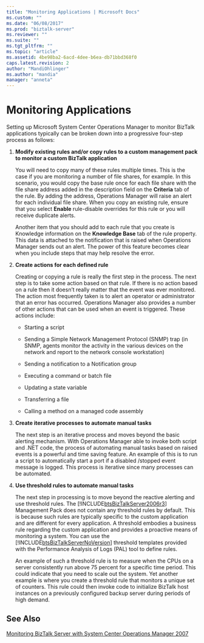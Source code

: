 ```yaml
---
title: "Monitoring Applications | Microsoft Docs"
ms.custom: ""
ms.date: "06/08/2017"
ms.prod: "biztalk-server"
ms.reviewer: ""
ms.suite: ""
ms.tgt_pltfrm: ""
ms.topic: "article"
ms.assetid: 4be98ba2-6acd-4dee-b6ea-db71bbd368f0
caps.latest.revision: 2
author: "MandiOhlinger"
ms.author: "mandia"
manager: "anneta"
---
```

# Monitoring Applications
Setting up Microsoft System Center Operations Manager to monitor BizTalk applications typically can be broken down into a progressive four-step process as follows:  
  
1.  **Modify existing rules and/or copy rules to a custom management pack to monitor a custom BizTalk application**  
  
     You will need to copy many of these rules multiple times. This is the case if you are monitoring a number of file shares, for example. In this scenario, you would copy the base rule once for each file share with the file share address added in the description field on the **Criteria** tab of the rule. By adding the address, Operations Manager will raise an alert for each individual file share. When you copy an existing rule, ensure that you select **Enable** rule-disable overrides for this rule or you will receive duplicate alerts.  
  
     Another item that you should add to each rule that you create is Knowledge information on the **Knowledge Base** tab of the rule property. This data is attached to the notification that is raised when Operations Manager sends out an alert. The power of this feature becomes clear when you include steps that may help resolve the error.  
  
2.  **Create actions for each defined rule**  
  
     Creating or copying a rule is really the first step in the process. The next step is to take some action based on that rule. If there is no action based on a rule then it doesn’t really matter that the event was ever monitored. The action most frequently taken is to alert an operator or administrator that an error has occurred. Operations Manager also provides a number of other actions that can be used when an event is triggered. These actions include:  
  
    -   Starting a script  
  
    -   Sending a Simple Network Management Protocol (SNMP) trap (in SNMP, agents monitor the activity in the various devices on the network and report to the network console workstation)  
  
    -   Sending a notification to a Notification group  
  
    -   Executing a command or batch file  
  
    -   Updating a state variable  
  
    -   Transferring a file  
  
    -   Calling a method on a managed code assembly  
  
3.  **Create iterative processes to automate manual tasks**  
  
     The next step is an iterative process and moves beyond the basic alerting mechanism. With Operations Manager able to invoke both script and .NET code, the process of automating manual tasks based on raised events is a powerful and time saving feature. An example of this is to run a script to automatically start a port if a disabled /stopped event message is logged. This process is iterative since many processes can be automated.  
  
4.  **Use threshold rules to automate manual tasks**  
  
     The next step in processing is to move beyond the reactive alerting and use threshold rules. The [!INCLUDE[btsBizTalkServer2006r3](../includes/btsbiztalkserver2006r3-md.md)] Management Pack does not contain any threshold rules by default. This is because such rules are typically specific to the custom application and are different for every application. A threshold embodies a business rule regarding the custom application and provides a proactive means of monitoring a system. You can use the [!INCLUDE[btsBizTalkServerNoVersion](../includes/btsbiztalkservernoversion-md.md)] threshold templates provided with the Performance Analysis of Logs (PAL) tool to define rules.  
  
     An example of such a threshold rule is to measure when the CPUs on a server consistently run above 75 percent for a specific time period. This could indicate that you need to scale out the system. Yet another example is where you create a threshold rule that monitors a unique set of counters. This rule could then invoke code to initialize BizTalk host instances on a previously configured backup server during periods of high demand.  
  
## See Also  
 [Monitoring BizTalk Server with System Center Operations Manager 2007](../technical-guides/monitoring-biztalk-server-with-system-center-operations-manager-2007.md)
